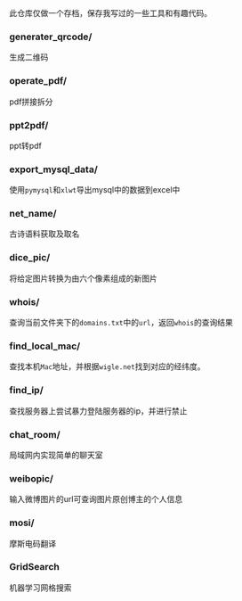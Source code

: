 此仓库仅做一个存档，保存我写过的一些工具和有趣代码。

### generater_qrcode/

生成二维码

### operate_pdf/

pdf拼接拆分

### ppt2pdf/

ppt转pdf

### export_mysql_data/

使用`pymysql`和`xlwt`导出mysql中的数据到excel中

### net_name/

古诗语料获取及取名

### dice_pic/

将给定图片转换为由六个像素组成的新图片

### whois/

查询当前文件夹下的`domains.txt`中的`url`，返回`whois`的查询结果

### find_local_mac/

查找本机`Mac`地址，并根据`wigle.net`找到对应的经纬度。

### find_ip/

查找服务器上尝试暴力登陆服务器的ip，并进行禁止

### chat_room/

局域网内实现简单的聊天室

### weibopic/

输入微博图片的url可查询图片原创博主的个人信息

### mosi/

摩斯电码翻译

### GridSearch

机器学习网格搜索

